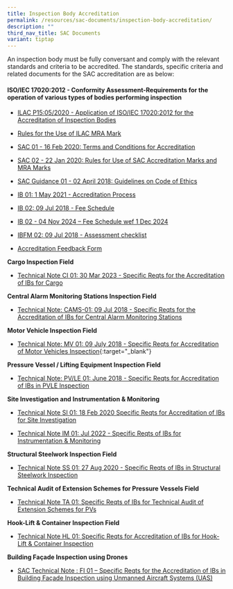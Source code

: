 ```yaml
---
title: Inspection Body Accreditation
permalink: /resources/sac-documents/inspection-body-accreditation/
description: ""
third_nav_title: SAC Documents
variant: tiptap
---
```

<p>An inspection body must be fully conversant and comply with the relevant
standards and criteria to be accredited. The standards, specific criteria
and related documents for the SAC accreditation are as below:</p>
<h4>ISO/IEC 17020:2012 - Conformity Assessment-Requirements for the operation of various types of bodies performing inspection</h4>
<ul>
<li>
<p><a href="/files/Documents/Inspection%20body%20accreditation/ILAC-P15-05-2020.pdf" rel="noopener noreferrer nofollow" target="_blank">ILAC P15:05/2020 - Application of ISO/IEC 17020:2012 for the Accreditation of Inspection Bodies</a>
</p>
</li>
<li>
<p><a href="/files/Documents/Inspection%20body%20accreditation/ILAC_R7_05_2015-Rules-for-the-Use-of-the-ILAC-MRA-Mark1.pdf" rel="noopener noreferrer nofollow" target="_blank">Rules for the Use of ILAC MRA Mark</a>
</p>
</li>
<li>
<p><a href="/files/Documents/Laboratory%20Accreditation/SAC-01-16Feb2020.pdf" rel="noopener noreferrer nofollow" target="_blank">SAC 01 - 16 Feb 2020: Terms and Conditions for Accreditation</a>
</p>
</li>
<li>
<p><a href="/files/Documents/Laboratory%20Accreditation/SAC-02-22-Jan-20.pdf" rel="noopener noreferrer nofollow" target="_blank">SAC 02 - 22 Jan 2020: Rules for Use of SAC Accreditation Marks and MRA Marks</a>
</p>
</li>
<li>
<p><a href="/files/Documents/SAC-Guidance-01-Guidelines-on-Code-of-Ethics-(02-April-2018).pdf" rel="noopener noreferrer nofollow" target="_blank">SAC Guidance 01 - 02 April 2018: Guidelines on Code of Ethics</a>
</p>
</li>
<li>
<p><a href="/files/Documents/Inspection%20body%20accreditation/IB-01-01-May-2021.pdf" rel="noopener noreferrer nofollow" target="_blank">IB 01: 1 May 2021 - Accreditation Process</a>
</p>
</li>
<li>
<p><a href="/files/Documents/Inspection%20body%20accreditation/IB-02-Fee-Schedule-(09-July-2018).pdf" rel="noopener noreferrer nofollow" target="_blank">IB 02: 09 Jul 2018 - Fee Schedule</a>
</p>
</li>
<li>
<p><a href="https://go.gov.sg/ib-fees-schedule-04nov2024" rel="noopener nofollow" target="_blank">IB 02 - 04 Nov 2024 – Fee Schedule wef 1 Dec 2024</a>
</p>
</li>
<li>
<p><a href="/files/Documents/Inspection%20body%20accreditation/IBFM-02-Assessment-Checklist-(09-July-2018).docx" rel="noopener noreferrer nofollow" target="_blank">IBFM 02: 09 Jul 2018 - Assessment checklist</a>
</p>
</li>
<li>
<p><a href="/files/Documents/SACFM10-AC-feedback-form-15-Jul-19.doc" rel="noopener noreferrer nofollow" target="_blank">Accreditation Feedback Form</a>
</p>
</li>
</ul>
<p><strong>Cargo Inspection Field</strong>
</p>
<ul data-tight="true" class="tight">
<li>
<p><a href="/files/Documents/Inspection%20body%20accreditation/ci_01-30mar2023.pdf" rel="noopener noreferrer nofollow" target="_blank">Technical Note CI 01: 30 Mar 2023 - Specific Reqts for the Accreditation of IBs for Cargo</a>
</p>
</li>
</ul>
<p><strong>Central Alarm Monitoring Stations Inspection Field</strong>
</p>
<ul data-tight="true" class="tight">
<li>
<p><a href="/files/Documents/Inspection%20body%20accreditation/CAMS-01-(09-July-2018).pdf" rel="noopener noreferrer nofollow" target="_blank">Technical Note: CAMS-01: 09 Jul 2018 - Specific Reqts for the Accreditation of IBs for Central Alarm Monitoring Stations</a>
</p>
</li>
</ul>
<p><strong>Motor Vehicle Inspection Field</strong>
</p>
<ul data-tight="true" class="tight">
<li>
<p><a href="/files/Documents/Inspection%20body%20accreditation/MV-01-(09-July-2018).pdf" rel="noopener noreferrer nofollow" target="_blank">Technical Note: MV 01: 09 July 2018 - Specific Reqts for Accreditation of Motor Vehicles Inspection</a>{:target="_blank"}</p>
</li>
</ul>
<p><strong>Pressure Vessel / Lifting Equipment Inspection Field</strong>
</p>
<ul data-tight="true" class="tight">
<li>
<p><a href="/files/Documents/Inspection%20body%20accreditation/Technical-Note-PVLE-01-(05-June-2018).pdf" rel="noopener noreferrer nofollow" target="_blank">Technical Note: PV/LE 01: June 2018 - Specific Reqts for Accreditation of IBs in PVLE Inspection</a>
</p>
</li>
</ul>
<p><strong>Site Investigation and Instrumentation &amp; Monitoring</strong>
</p>
<ul>
<li>
<p><a href="/files/Documents/Inspection%20body%20accreditation/SI-01-18-Feb-2020.pdf" rel="noopener noreferrer nofollow" target="_blank">Technical Note SI 01: 18 Feb 2020 Specific Reqts for Accreditation of IBs for Site Investigation</a>
</p>
</li>
<li>
<p><a href="/files/Documents/Inspection%20body%20accreditation/TechNote-IM01-2022.pdf" rel="noopener noreferrer nofollow" target="_blank">Technical Note IM 01: Jul 2022 - Specific Reqts of IBs for Instrumentation &amp; Monitoring</a>
</p>
</li>
</ul>
<p><strong>Structural Steelwork Inspection Field</strong>
</p>
<ul data-tight="true" class="tight">
<li>
<p><a href="/files/Documents/Inspection%20body%20accreditation/SS-01-27-Aug2020.pdf" rel="noopener noreferrer nofollow" target="_blank">Technical Note SS 01: 27 Aug 2020 - Specific Reqts of IBs in Structural Steelwork Inspection</a>
</p>
</li>
</ul>
<p><strong>Technical Audit of Extension Schemes for Pressure Vessels Field</strong>
</p>
<ul data-tight="true" class="tight">
<li>
<p><a href="/files/Documents/Inspection%20body%20accreditation/TA01-(09-July-2018).pdf" rel="noopener noreferrer nofollow" target="_blank">Technical Note TA 01: Specific Reqts of IBs for Technical Audit of Extension Schemes for PVs</a>
</p>
</li>
</ul>
<p><strong>Hook-Lift &amp; Container Inspection Field</strong>
</p>
<ul data-tight="true" class="tight">
<li>
<p><a href="/files/Documents/Inspection%20body%20accreditation/HL-01-27112019-Revised.pdf" rel="noopener noreferrer nofollow" target="_blank">Technical Note HL 01: Specific Reqts for Accreditation of IBs for Hook-Lift &amp; Container Inspection</a>
</p>
</li>
</ul>
<p><strong>Building Façade Inspection using Drones</strong>
</p>
<ul data-tight="true" class="tight">
<li>
<p><a href="/files/Documents/fi-01-final-edition-with-sac-mark.pdf" rel="noopener noreferrer nofollow" target="_blank">SAC Technical Note : FI 01 – Specific Reqts for the Accreditation of IBs in Building Façade Inspection using Unmanned Aircraft Systems (UAS)</a>
</p>
</li>
</ul>
<p></p>